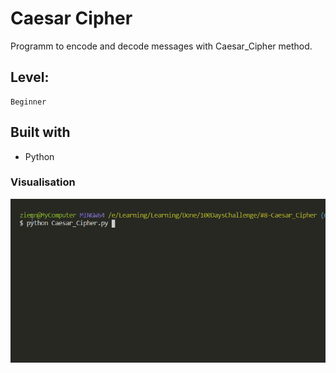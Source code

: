 # Caesar Cipher

Programm to encode and decode messages with Caesar_Cipher method.

## Level:
    Beginner

## Built with
* Python

### Visualisation

![](visualisation.gif)
